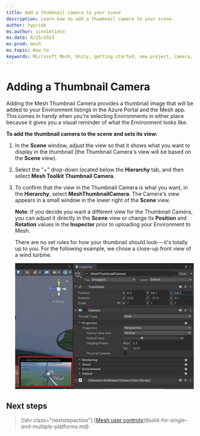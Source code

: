 ```yaml
---
title: Add a thumbnail camera to your scene
description: Learn how to add a thumbnail camera to your scene.
author: typride
ms.author: vinnietieto
ms.date: 8/25/2023
ms.prod: mesh
ms.topic: How to
keywords: Microsoft Mesh, Unity, getting started, new project, camera, thumbnail
---
```


# Adding a Thumbnail Camera

Adding the Mesh Thumbnail Camera provides a thumbnail image that will be
added to your Environment listings in the Azure Portal and the Mesh app.
This comes in handy when you're selecting Environments in either place
because it gives you a visual reminder of what the Environment looks
like.

**To add the thumbnail camera to the scene and sets its view:**

1. In the **Scene** window, adjust the view so that it shows what you
    want to display in the thumbnail (the Thumbnail Camera's view will
    be based on the **Scene** view).

2. Select the "+" drop-down located below the **Hierarchy** tab, and
    then select **Mesh Toolkit Thumbnail Camera**.

3. To confirm that the view in the Thumbnail Camera is what you want,
    in the **Hierarchy**, select **MeshThumbnailCamera**. The Camera's
    view appears in a small window in the lower right of the **Scene**
    view.

    **Note**: If you decide you want a different view for the Thumbnail
    Camera, you can adjust it directly in the **Scene** view or change its
    **Position** and **Rotation** values in the **Inspector** prior to
    uploading your Environment to Mesh.

    There are no set rules for how your thumbnail should look---it's totally
    up to you. For the following example, we chose a close-up front view of
    a wind turbine.

    ![A screenshot of a computer Description automatically generated](../../../media/get-started-developing-mesh/image013.jpg)

## Next steps


   > [!div class="nextstepaction"]
   > [[Mesh user controls](mesh-user-controls.md#mesh-controls-overview)](build-for-single-and-multiple-platforms.md)